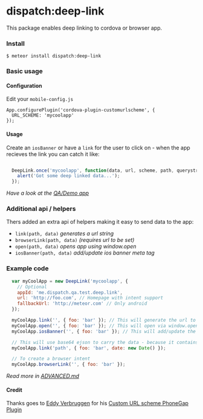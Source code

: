 dispatch:deep-link
===================

This package enables deep linking to cordova or browser app.

### Install
```
$ meteor install dispatch:deep-link
```

### Basic usage

#### Configuration
Edit your `mobile-config.js`
```
App.configurePlugin('cordova-plugin-customurlscheme', {
  URL_SCHEME: 'mycoolapp'
});
```

#### Usage
Create an `iosBanner` or have a `link` for the user to click on - when the app recieves the link you can catch it like:
```js

  DeepLink.once('mycoolapp', function(data, url, scheme, path, querystring){
    alert('Got some deep linked data...');
  });

```
*Have a look at the [QA/Demo app](qa-app)*

### Additional api / helpers
Thers added an extra api of helpers making it easy to send data to the app:
*   `link(path, data)` *generates a url string*
*   `browserLink(path, data)` *(requires url to be set)*
*   `open(path, data)` *opens app using window.open*
*   `iosBanner(path, data)` *add/update ios banner meta tag*

### Example code
```js
  var myCoolApp = new DeepLink('mycoolapp', {
    // Optional
    appId: 'me.dispatch.qa.test.deep.link',
    url: 'http://foo.com', // Homepage with intent support
    fallbackUrl: 'http://meteor.com' // Only android
  });

  myCoolApp.link('', { foo: 'bar' }); // This will generate the url to the app
  myCoolApp.open('', { foo: 'bar' }); // This will open via window.open
  myCoolApp.iosBanner('', { foo: 'bar' }); // This will add/update the meta tag for ios users

  // This will use base64 ejson to carry the data - because it contains nested data
  myCoolApp.link('path', { foo: 'bar', date: new Date() });

  // To create a browser intent
  myCoolApp.browserLink('', { foo: 'bar' });
```
*Read more in [ADVANCED.md](ADVANCED.md)*

#### Credit
Thanks goes to [Eddy Verbruggen](https://github.com/EddyVerbruggen) for his [Custom URL scheme PhoneGap Plugin](https://github.com/EddyVerbruggen/Custom-URL-scheme)


